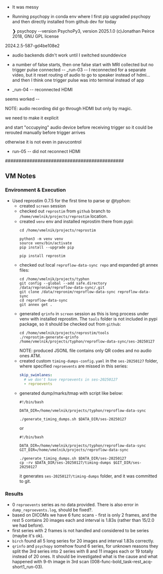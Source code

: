 * It was messy
* Running psychopy in conda env where I first pip upgraded psychopy
  and then directly installed from github dev for today

  ❯ psychopy --version
PsychoPy3, version 2025.1.0 (c)Jonathan Peirce 2018, GNU GPL license

2024.2.5-587-gd4be108e2

* audio backends didn't work until I switched sounddevice


* a number of false starts, then one false start with MRI collected
  but no trigger pulse connected
  -- _run-03 -- I reconnected for a separate video, but it reset
  routing of audio to go to speaker instead of hdmi... and then I
  think one trigger pulse was into terminal instead of app

* _run-04 -- reconnected HDMI

 seems worked --

 NOTE: audio recording did go through HDMI but only by magic.

 we need to make it explicit

 and start "occupying" audio device before receiving trigger so it
 could be rerouted manually before trigger arrives

 otherwise it is not even in pavucontrol

* run-05 -- did not reconnect HDMI

############################################
## VM Notes 

### Environment & Execution
- Used reprostim 0.7.5 for the first time to parse qr @typhon:
  - created `screen` session
  - checked out `reprostim` from `github` branch to `/home/vmelnik/projects/reprostim` location.
  - created `venv` env and installed reprostim there from pypi:
    ```shell
    cd /home/vmelnik/projects/reprostim
      
    python3 -m venv venv
    source venv/bin/activate
    pip install --upgrade pip 
    
    pip install reprostim
    ``` 
  - checked out local `reproflow-data-sync repo` and expanded git annex files:
    ```shell
    cd /home/vmelnik/projects/typhon
    git config --global --add safe.directory /data/repronim/reproflow-data-sync/.git
    git clone /data/repronim/reproflow-data-sync reproflow-data-sync
    cd reproflow-data-sync
    git annex get .
    ```
  - generated `qrinfo` in `screen` session as this is long process under venv 
    with installed reprostim. The `tools` folder is not included in pypi
    package, so it should be checked out from `github`:
      ```shell
      cd /home/vmelnik/projects/reprostim/tools
      ./reprostim-generate-qrinfo /home/vmelnik/projects/typhon/reproflow-data-sync/ses-20250127
      ```
    NOTE: produced JSONL file contains only QR codes and no audio ones ATM.
  - created custom `timing-dumps-config.yaml` in the `ses-20250127` folder, 
    where specified `reproevents` are missed in this series:
    ```yaml
    skip_swimlanes:
      # we don't have reproevents in ses-20250127
      - reproevents
    ```
  - generated dump/marks/tmap with script like below:
    ```shell
    #!/bin/bash

    DATA_DIR=/home/vmelnik/projects/typhon/reproflow-data-sync

    ./generate_timing_dumps.sh $DATA_DIR/ses-20250127
    ```
    or
    ```shell
    #!/bin/bash

    DATA_DIR=/home/vmelnik/projects/typhon/reproflow-data-sync
    GIT_DIR=/home/vmelnik/projects/reproflow-data-sync

    ./generate_timing_dumps.sh $DATA_DIR/ses-20250127
    cp -rv $DATA_DIR/ses-20250127/timing-dumps $GIT_DIR/ses-20250127
    ```
    it generates `ses-20250127/timing-dumps` folder, and it was committed to git.
  
### Results

- 0 `reproevents` series as no data provided. There is also error in 
  `dump_reproevents.log`, should be fixed?.
- based on DICOMs we have 6 func scans - first is only 2 frames, and the rest 5
  contains 20 images each and interval is 1.83s (rather than 15/2.0 we had before).
- first series with 2 frames is not handled and considered to be series (maybe it's ok).
- `birch` found all 5 long series for 20 images and interval 1.83s correctly.
- `qrinfo` and `psychopy` somehow found 6 series, for unknown reasons they 
  split the 3rd series into 2 series with 8 and 11 images each or 19 
  totally instead of 20 ones. It should be investigated what is the cause and what
  happened with 9-th image in 3rd scan (008-func-bold_task-rest_acq-short1_run-03).